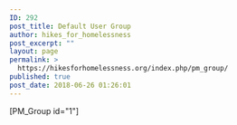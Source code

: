 ```yaml
---
ID: 292
post_title: Default User Group
author: hikes_for_homelessness
post_excerpt: ""
layout: page
permalink: >
  https://hikesforhomelessness.org/index.php/pm_group/
published: true
post_date: 2018-06-26 01:26:01
---
```

[PM_Group id="1"]